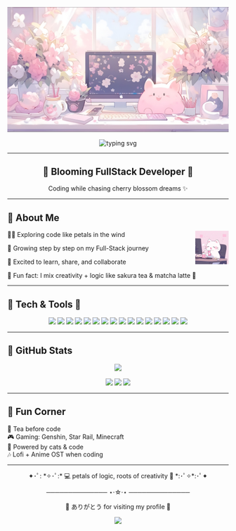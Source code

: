 <!-- 🌸 Banner Sakura -->
<p align="center">
  <img src="assets/Desk.jpg"/>
</p>

<!-- 🌸 Typing Effect -->
<p align="center">
  <img src="https://readme-typing-svg.herokuapp.com/?font=Righteous&size=35&center=true&vCenter=true&width=500&height=70&duration=4000&color=%23FFB7C5&lines=こんにちは！%20👋;I'm+Kirana+🌸" alt="typing svg" />
</p>

---

<h2 align="center">🌸 Blooming FullStack Developer 🌸</h2>
<p align="center">Coding while chasing cherry blossom dreams ✨</p>

---

## 🌸 About Me
<div>
  <img align="right" alt="Chill Neko" width="15%" src="assets/Neko.jpg"/>
  
👩‍💻 Exploring code like petals in the wind   

🌱 Growing step by step on my Full-Stack journey   

🤝 Excited to learn, share, and collaborate 

🌸 Fun fact: I mix creativity + logic like sakura tea & matcha latte 🍵  

</div>

---

## 🌸 Tech & Tools 🌸

<p align="center">
  
  <!-- 🌸 Frontend -->
  <img src="https://img.shields.io/badge/HTML5-FFB7C5?style=for-the-badge&logo=html5&logoColor=white" />
  <img src="https://img.shields.io/badge/CSS3-FBAED2?style=for-the-badge&logo=css3&logoColor=white" />
  <img src="https://img.shields.io/badge/Tailwind_CSS-F797C3?style=for-the-badge&logo=tailwindcss&logoColor=white" />
  <img src="https://img.shields.io/badge/Bootstrap-F9A9D4?style=for-the-badge&logo=bootstrap&logoColor=white" />
  <img src="https://img.shields.io/badge/JavaScript-F7A8B8?style=for-the-badge&logo=javascript&logoColor=black" />
  <img src="https://img.shields.io/badge/TypeScript-F48FB1?style=for-the-badge&logo=typescript&logoColor=white" />
  <img src="https://img.shields.io/badge/React-F48FB1?style=for-the-badge&logo=react&logoColor=61DAFB" />
  <img src="https://img.shields.io/badge/Next.js-E75480?style=for-the-badge&logo=nextdotjs&logoColor=white" />

  <!-- 🌸 Backend -->
  <img src="https://img.shields.io/badge/Node.js-FF91AF?style=for-the-badge&logo=node.js&logoColor=white" />
  <img src="https://img.shields.io/badge/Express.js-F48FB1?style=for-the-badge&logo=express&logoColor=white" />
  <img src="https://img.shields.io/badge/Prisma-F9A9D4?style=for-the-badge&logo=prisma&logoColor=white" />

  <!-- 🌸 Database -->
  <img src="https://img.shields.io/badge/PostgreSQL-FFB7C5?style=for-the-badge&logo=postgresql&logoColor=white" />

  <!-- 🌸 Tools -->
  <img src="https://img.shields.io/badge/Git-F48FB1?style=for-the-badge&logo=git&logoColor=white" />
  <img src="https://img.shields.io/badge/GitHub-F797C3?style=for-the-badge&logo=github&logoColor=white" />
  <img src="https://img.shields.io/badge/VSCode-F9A9D4?style=for-the-badge&logo=visualstudiocode&logoColor=white" />
  <img src="https://img.shields.io/badge/Python-F7A8B8?style=for-the-badge&logo=python&logoColor=white" />

</p>


---

## 🌸 GitHub Stats
<p align="center"> 
  <img <img src="https://streak-stats.demolab.com?user=Feayes&theme=rose&border=FFB7C5&stroke=FFB7C5" height="150" />
</p>

<p align="center">
  <img src="https://github-profile-summary-cards.vercel.app/api/cards/profile-details?username=Feayes&theme=rose_pine" />
  <img src="https://github-readme-stats-feayes.vercel.app/api?username=Feayes&show_icons=true&theme=rose_pine&title_color=FFB7C5&icon_color=FFB7C5&text_color=ffffff&bg_color=2E2E2E" height="150" />
  <img src="https://github-readme-stats-feayes.vercel.app/api/top-langs/?username=Feayes&layout=compact&theme=rose" height="150"/>
</p>



---

## 🌸 Fun Corner
🍵 Tea before code  
🎮 Gaming: Genshin, Star Rail, Minecraft  
🐾 Powered by cats & code   
🎶 Lofi + Anime OST when coding  

---

<!-- 🌸 Sakura Divider -->
<p align="center">
  ✦･ﾟ: *✧･ﾟ:* 💻 petals of logic, roots of creativity 🌸 *:･ﾟ✧*:･ﾟ✦
</p>
<p align="center">────────────── ⋆⋅☆⋅⋆ ──────────────</p>
<p align="center">🌸 ありがとう for visiting my profile 🌸</p>


<p align="center">
  <img src="https://capsule-render.vercel.app/api?type=waving&color=FFB7C5&height=100&section=footer" />
</p>
